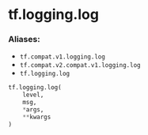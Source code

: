 <div itemscope itemtype="http://developers.google.com/ReferenceObject">
<meta itemprop="name" content="tf.logging.log" />
<meta itemprop="path" content="Stable" />
</div>

# tf.logging.log



### Aliases:

* `tf.compat.v1.logging.log`
* `tf.compat.v2.compat.v1.logging.log`
* `tf.logging.log`

``` python
tf.logging.log(
    level,
    msg,
    *args,
    **kwargs
)
```

<!-- Placeholder for "Used in" -->
